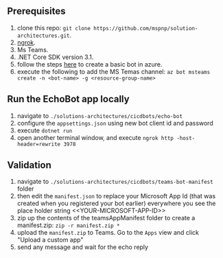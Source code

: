 ## Prerequisites

1. clone this repo: `git clone https://github.com/mspnp/solution-architectures.git`.
1. [ngrok](https://ngrok.com/).
1. Ms Teams.
1. .NET Core SDK version 3.1.
1. follow the steps [here](https://docs.microsoft.com/en-us/azure/bot-service/bot-service-quickstart-registration?view=azure-bot-service-4.0&tabs=csharp) to create a basic bot in azure.
1. execute the following to add the MS Temas channel: `az bot msteams create -n <bot-name> -g <resource-group-name>`

## Run the EchoBot app locally

1. navigate to `./solutions-architectures/cicdbots/echo-bot`
1. configure the `appsettings.json` using new bot client id and password
1. execute `dotnet run`
1. open another terminal window, and execute `ngrok http -host-header=rewrite 3978`

## Validation

1. navigate to `./solutions-architectures/cicdbots/teams-bot-manifest` folder
1. then edit the `manifest.json` to replace your Microsoft App Id (that was created when you registered your bot earlier) everywhere you see the place holder string \<\<YOUR-MICROSOFT-APP-ID\>\>
1. zip up the contents of the teamsAppManifest folder to create a manifest.zip: `zip -r manifest.zip *`
1. upload the `manifest.zip` to Teams. Go to the `Apps` view and click "Upload a custom app"
1. send any message and wait for the echo reply

